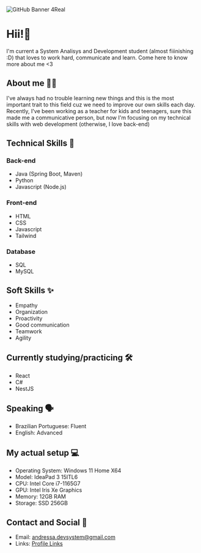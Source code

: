 ![GitHub Banner 4Real](https://github.com/user-attachments/assets/a62b3931-43be-4335-bb28-bf12bed8c19b)

# Hii!👋

I'm current a System Analisys and Development student (almost fiiinishing :D) that loves to work hard, communicate and learn. Come here to know more about me <3

## About me 👩‍💻

I've always had no trouble learning new things and this is the most important trait to this field cuz we need to improve our own skills each day. Recently, I've been working as a teacher for kids and teenagers, sure this made me a communicative person, but now I'm focusing on my technical skills with web development (otherwise, I love back-end)

## Technical Skills 🚀

### Back-end
* Java (Spring Boot, Maven)
* Python
* Javascript (Node.js)

### Front-end
* HTML
* CSS
* Javascript 
* Tailwind

### Database
* SQL
* MySQL

## Soft Skills ✨
* Empathy
* Organization
* Proactivity
* Good communication
* Teamwork
* Agility

## Currently studying/practicing 🛠️
* React
* C#
* NestJS

## Speaking 🗣️
* Brazilian Portuguese: Fluent
* English: Advanced

## My actual setup 💻
* Operating System: Windows 11 Home X64
* Model: IdeaPad 3 15ITL6
* CPU: Intel Core i7-1165G7
* GPU: Intel Iris Xe Graphics
* Memory: 12GB RAM
* Storage: SSD 256GB

## Contact and Social 💬
* Email: [andressa.devsystem@gmail.com](mailto:andressa.devsystem@gmail.com)
* Links: [Profile Links](https://profile-links-rho.vercel.app)
